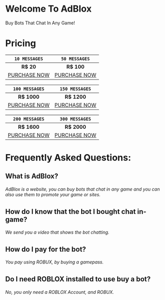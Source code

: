 # Welcome To AdBlox
Buy Bots That Chat In Any Game!


# Pricing

| `10 MESSAGES` | `50 MESSAGES` |
| :------: | :------: |
| **R$ 20** | **R$ 100** |
| [PURCHASE NOW](https://www.google.com) | [PURCHASE NOW](https://www.google.com) |

| `100 MESSAGES` | `150 MESSAGES` |
| :------: | :------: |
| **R$ 1000** | **R$ 1200** |
| [PURCHASE NOW](https://www.google.com) | [PURCHASE NOW](https://www.google.com) |

| `200 MESSAGES` | `300 MESSAGES` |
| :------: | :------: |
| **R$ 1600** | **R$ 2000** |
| [PURCHASE NOW](https://www.google.com) | [PURCHASE NOW](https://www.google.com) |


# Frequently Asked Questions:
## What is AdBlox?
###### AdBlox is a website, you can buy bots that chat in any game and you can also use them to promote your game or sites.
## How do I know that the bot I bought chat in-game?
###### We send you a video that shows the bot chatting.
## How do I pay for the bot?
###### You pay using ROBUX, by buying a gamepass.
## Do I need ROBLOX installed to use buy a bot?
###### No, you only need a ROBLOX Account, and ROBUX.

